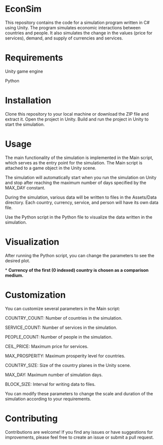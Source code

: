 # EconSim

This repository contains the code for a simulation program written in C# using Unity. The program simulates economic interactions between countries and people. It also simulates the change in the values (price for services), demand, and supply of currencies and services.

# Requirements

Unity game engine

Python

# Installation

Clone this repository to your local machine or download the ZIP file and extract it.
Open the project in Unity.
Build and run the project in Unity to start the simulation.

# Usage

The main functionality of the simulation is implemented in the Main script, which serves as the entry point for the simulation. The Main script is attached to a game object in the Unity scene.

The simulation will automatically start when you run the simulation on Unity and stop after reaching the maximum number of days specified by the MAX_DAY constant.

During the simulation, various data will be written to files in the Assets/Data directory. Each country, currency, service, and person will have its own data file.

Use the Python script in the Python file to visualize the data written in the simulation.

# Visualization

After running the Python script, you can change the parameters to see the desired plot.

\* **Currency of the first (0 indexed) country is chosen as a comparison medium.**

# Customization

You can customize several parameters in the Main script:

COUNTRY_COUNT: Number of countries in the simulation.

SERVICE_COUNT: Number of services in the simulation.

PEOPLE_COUNT: Number of people in the simulation.

CEIL_PRICE: Maximum price for services.

MAX_PROSPERITY: Maximum prosperity level for countries.

COUNTRY_SIZE: Size of the country planes in the Unity scene.

MAX_DAY: Maximum number of simulation days.

BLOCK_SIZE: Interval for writing data to files.

You can modify these parameters to change the scale and duration of the simulation according to your requirements.

# Contributing

Contributions are welcome! If you find any issues or have suggestions for improvements, please feel free to create an issue or submit a pull request.
